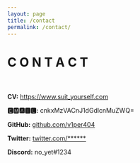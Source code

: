 ```yaml
---
layout: page
title: /contact
permalink: /contact/
---
```

# C O N T A C T <br/><br/>

**CV:** https://www.suit_yourself.com

**🅴🅼🅰🅸🅻:** cnkxMzVACnJ1dGdlcnMuZWQ=

**GitHub:** [github.com/v1per404](https://github.com/v1per404)

**Twitter:** [twitter.com/******](https://twitter.com/****)

**Discord:** no_yet#1234
